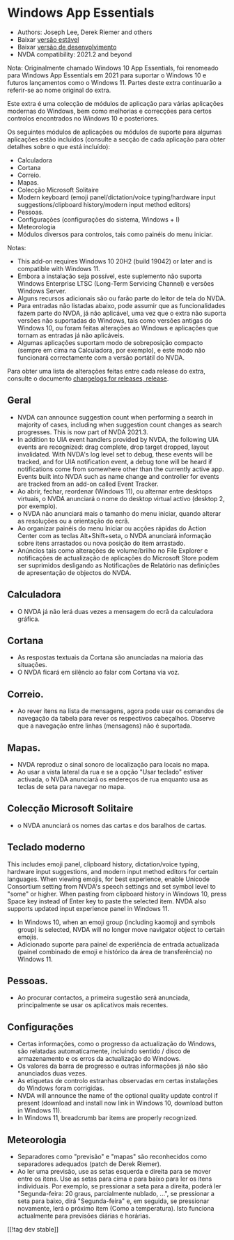 # Windows App Essentials #

* Authors: Joseph Lee, Derek Riemer and others
* Baixar [versão estável][1]
* Baixar [versão de desenvolvimento][2]
* NVDA compatibility: 2021.2 and beyond

Nota: Originalmente chamado Windows 10 App Essentials, foi renomeado para
Windows App Essentials em 2021 para suportar o Windows 10 e futuros
lançamentos como o Windows 11. Partes deste extra continuarão a referir-se
ao nome original do extra.

Este extra é uma colecção de módulos de aplicação para várias aplicações
modernas do Windows, bem como melhorias e correcções para certos controlos
encontrados no Windows 10 e posteriores.

Os seguintes módulos de aplicações ou módulos de suporte para algumas
aplicações estão incluídos (consulte a secção de cada aplicação para obter
detalhes sobre o que está incluído):

* Calculadora
* Cortana
* Correio.
* Mapas.
* Colecção Microsoft Solitaire
* Modern keyboard (emoji panel/dictation/voice typing/hardware input
  suggestions/clipboard history/modern input method editors)
* Pessoas.
* Configurações (configurações do sistema, Windows + I)
* Meteorologia
* Módulos diversos para controlos, tais como painéis do menu iniciar.

Notas:

* This add-on requires Windows 10 20H2 (build 19042) or later and is
  compatible with Windows 11.
* Embora a instalação seja possível, este suplemento não suporta Windows
  Enterprise LTSC (Long-Term Servicing Channel) e versões Windows Server.
* Alguns recursos adicionais são ou farão parte do leitor de tela do NVDA.
* Para entradas não listadas abaixo, pode assumir que as funcionalidades
  fazem parte do NVDA, já não aplicável, uma vez que o extra não suporta
  versões não suportadas do Windows, tais como versões antigas do Windows
  10, ou foram feitas alterações ao Windows e aplicações que tornam as
  entradas já não aplicáveis.
* Algumas aplicações suportam modo de sobreposição compacto (sempre em cima
  na Calculadora, por exemplo), e este modo não funcionará correctamente com
  a versão portátil do NVDA.

Para obter uma lista de alterações feitas entre cada release do extra,
consulte o documento [changelogs for releases, release][3].

## Geral

* NVDA can announce suggestion count when performing a search in majority of
  cases, including when suggestion count changes as search progresses. This
  is now part of NVDA 2021.3.
* In addition to UIA event handlers provided by NVDA, the following UIA
  events are recognized: drag complete, drop target dropped, layout
  invalidated. With NVDA's log level set to debug, these events will be
  tracked, and for UIA notification event, a debug tone will be heard if
  notifications come from somewhere other than the currently active
  app. Events built into NVDA such as name change and controller for events
  are tracked from an add-on called Event Tracker.
* Ao abrir, fechar, reordenar (Windows 11), ou alternar entre desktops
  virtuais, o NVDA anunciará o nome do desktop virtual activo (desktop 2,
  por exemplo).
* o NVDA não anunciará mais o tamanho do menu iniciar, quando alterar as
  resoluções ou a orientação do ecrã.
* Ao organizar painéis do menu Iniciar ou acções rápidas do Action Center
  com as teclas Alt+Shift+seta, o NVDA anunciará informação sobre itens
  arrastados ou nova posição do item arrastado.
* Anúncios tais como alterações de volume/brilho no File Explorer e
  notificações de actualização de aplicações do Microsoft Store podem ser
  suprimidos desligando as Notificações de Relatório nas definições de
  apresentação de objectos do NVDA.

## Calculadora

* O NVDA já não lerá duas vezes a mensagem do ecrã da calculadora gráfica.

## Cortana

* As respostas textuais da Cortana são anunciadas na maioria das situações.
* O NVDA ficará em silêncio ao falar com Cortana via voz.

## Correio.

* Ao rever itens na lista de mensagens, agora pode usar os comandos de
  navegação da tabela para rever os respectivos cabeçalhos. Observe que a
  navegação entre linhas (mensagens) não é suportada.

## Mapas.

* NVDA reproduz o sinal sonoro de localização para locais no mapa.
* Ao usar a vista lateral da rua e se a opção "Usar teclado" estiver
  activada, o NVDA anunciará os endereços de rua enquanto usa as teclas de
  seta para navegar no mapa.

## Colecção Microsoft Solitaire

* o NVDA anunciará os nomes das cartas e dos baralhos de cartas.

## Teclado moderno

This includes emoji panel, clipboard history, dictation/voice typing,
hardware input suggestions, and modern input method editors for certain
languages. When viewing emojis, for best experience, enable Unicode
Consortium setting from NVDA's speech settings and set symbol level to
"some" or higher. When pasting from clipboard history in Windows 10, press
Space key instead of Enter key to paste the selected item. NVDA also
supports updated input experience panel in Windows 11.

* In Windows 10, when an emoji group (including kaomoji and symbols group)
  is selected, NVDA will no longer move navigator object to certain emojis.
* Adicionado suporte para painel de experiência de entrada actualizada
  (painel combinado de emoji e histórico da área de transferência) no
  Windows 11.

## Pessoas.

* Ao procurar contactos, a primeira sugestão será anunciada, principalmente
  se usar os aplicativos mais recentes.

## Configurações

* Certas informações, como o progresso da actualização do Windows, são
  relatadas automaticamente, incluindo sentido / disco de armazenamento e os
  erros da actualização do Windows.
* Os valores da barra de progresso e outras informações já não são
  anunciados duas vezes.
* As etiquetas de controlo estranhas observadas em certas instalações do
  Windows foram corrigidas.
* NVDA will announce the name of the optional quality update control if
  present (download and install now link in Windows 10, download button in
  Windows 11).
* In Windows 11, breadcrumb bar items are properly recognized.

## Meteorologia

* Separadores como "previsão" e "mapas" são reconhecidos como separadores
  adequados (patch de Derek Riemer).
* Ao ler uma previsão, use as setas esquerda e direita para se mover entre
  os itens. Use as setas para cima e para baixo para ler os itens
  individuais. Por exemplo, se pressionar a seta para a direita, poderá ler
  "Segunda-feira: 20 graus, parcialmente nublado, ...", se pressionar a seta
  para baixo, dirá "Segunda-feira" e, em seguida, se pressionar novamente,
  lerá o próximo item (Como a temperatura). Isto funciona actualmente para
  previsões diárias e horárias.

[[!tag dev stable]]

[1]: https://addons.nvda-project.org/files/get.php?file=w10

[2]: https://addons.nvda-project.org/files/get.php?file=w10-dev

[3]: https://github.com/josephsl/wintenapps/wiki/w10changelog
